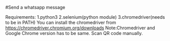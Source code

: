 #Send a whatsapp message

Requirements:
1.python3
2.selenium(python module)
3.chromedriver(needs to be in PATH)
You can install the chromedriver from https://chromedriver.chromium.org/downloads
Note:Chromedriver and Google Chrome version has to be same.
     Scan QR code manually.
